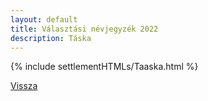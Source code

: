 ```yaml
---
layout: default
title: Választási névjegyzék 2022
description: Táska
---
```


{% include settlementHTMLs/Taaska.html %}

[Vissza](../)
